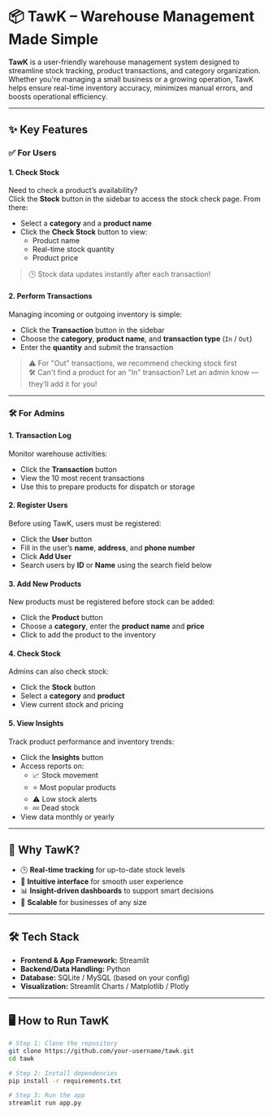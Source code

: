 # 📦 TawK – Warehouse Management Made Simple

**TawK** is a user-friendly warehouse management system designed to streamline stock tracking, product transactions, and category organization. Whether you're managing a small business or a growing operation, TawK helps ensure real-time inventory accuracy, minimizes manual errors, and boosts operational efficiency.

---

## ✨ Key Features

### ✅ For Users

#### 1. **Check Stock**
Need to check a product’s availability?  
Click the **Stock** button in the sidebar to access the stock check page. From there:

- Select a **category** and a **product name**
- Click the **Check Stock** button to view:
  - Product name
  - Real-time stock quantity
  - Product price

> 🕒 Stock data updates instantly after each transaction!

#### 2. **Perform Transactions**
Managing incoming or outgoing inventory is simple:

- Click the **Transaction** button in the sidebar
- Choose the **category**, **product name**, and **transaction type** (`In` / `Out`)
- Enter the **quantity** and submit the transaction

> ⚠️ For "Out" transactions, we recommend checking stock first  
> 🛠 Can't find a product for an "In" transaction? Let an admin know — they’ll add it for you!

---

### 🛠 For Admins

#### 1. **Transaction Log**
Monitor warehouse activities:

- Click the **Transaction** button
- View the 10 most recent transactions
- Use this to prepare products for dispatch or storage

#### 2. **Register Users**
Before using TawK, users must be registered:

- Click the **User** button
- Fill in the user’s **name**, **address**, and **phone number**
- Click **Add User**
- Search users by **ID** or **Name** using the search field below

#### 3. **Add New Products**
New products must be registered before stock can be added:

- Click the **Product** button
- Choose a **category**, enter the **product name** and **price**
- Click to add the product to the inventory

#### 4. **Check Stock**
Admins can also check stock:

- Click the **Stock** button
- Select a **category** and **product**
- View current stock and pricing

#### 5. **View Insights**
Track product performance and inventory trends:

- Click the **Insights** button
- Access reports on:
  - 📈 Stock movement
  - ⭐ Most popular products
  - ⚠️ Low stock alerts
  - 💤 Dead stock
- View data monthly or yearly

---

## 🚀 Why TawK?

- 🕒 **Real-time tracking** for up-to-date stock levels
- 🧭 **Intuitive interface** for smooth user experience
- 📊 **Insight-driven dashboards** to support smart decisions
- 🌱 **Scalable** for businesses of any size

---

## 🛠 Tech Stack

- **Frontend & App Framework:** Streamlit
- **Backend/Data Handling:** Python
- **Database:** SQLite / MySQL (based on your config)
- **Visualization:** Streamlit Charts / Matplotlib / Plotly

---

## 🖥️ How to Run TawK

```bash
# Step 1: Clone the repository
git clone https://github.com/your-username/tawk.git
cd tawk

# Step 2: Install dependencies
pip install -r requirements.txt

# Step 3: Run the app
streamlit run app.py
